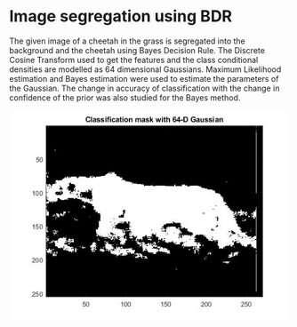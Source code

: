 Image segregation using BDR
==============================

The given image of a cheetah in the grass is segregated into the background and the cheetah using Bayes Decision Rule.
The Discrete Cosine Transform used to get the features and the class conditional densities are modelled as 64 dimensional Gaussians.
Maximum Likelihood estimation and Bayes estimation were used to estimate the parameters of the Gaussian. 
The change in accuracy of classification with the change in confidence of the prior was also studied for the Bayes method.

![Classified image](./img/classified-img.jpg)
                                               
                                                                          
